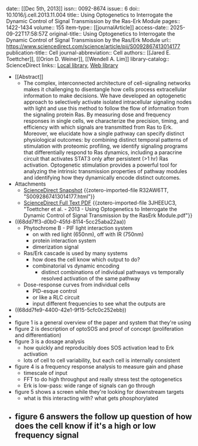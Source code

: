 date:: [[Dec 5th, 2013]]
issn:: 0092-8674
issue:: 6
doi:: 10.1016/j.cell.2013.11.004
title:: Using Optogenetics to Interrogate the Dynamic Control of Signal Transmission by the Ras-Erk Module
pages:: 1422-1434
volume:: 155
item-type:: [[journalArticle]]
access-date:: 2025-09-22T17:58:57Z
original-title:: Using Optogenetics to Interrogate the Dynamic Control of Signal Transmission by the Ras/Erk Module
url:: https://www.sciencedirect.com/science/article/pii/S0092867413014177
publication-title:: Cell
journal-abbreviation:: Cell
authors:: [[Jared E. Toettcher]], [[Orion D. Weiner]], [[Wendell A. Lim]]
library-catalog:: ScienceDirect
links:: [Local library](zotero://select/library/items/7P4AUFRI), [Web library](https://www.zotero.org/users/6106196/items/7P4AUFRI)

- [[Abstract]]
	- The complex, interconnected architecture of cell-signaling networks makes it challenging to disentangle how cells process extracellular information to make decisions. We have developed an optogenetic approach to selectively activate isolated intracellular signaling nodes with light and use this method to follow the flow of information from the signaling protein Ras. By measuring dose and frequency responses in single cells, we characterize the precision, timing, and efficiency with which signals are transmitted from Ras to Erk. Moreover, we elucidate how a single pathway can specify distinct physiological outcomes: by combining distinct temporal patterns of stimulation with proteomic profiling, we identify signaling programs that differentially respond to Ras dynamics, including a paracrine circuit that activates STAT3 only after persistent (>1 hr) Ras activation. Optogenetic stimulation provides a powerful tool for analyzing the intrinsic transmission properties of pathway modules and identifying how they dynamically encode distinct outcomes.
- Attachments
	- [ScienceDirect Snapshot](https://www.sciencedirect.com/science/article/pii/S0092867413014177) {{zotero-imported-file R32AW6TT, "S0092867413014177.html"}}
	- [ScienceDirect Full Text PDF](https://pdf.sciencedirectassets.com/272196/1-s2.0-S0092867413X0025X/1-s2.0-S0092867413014177/main.pdf?X-Amz-Security-Token=IQoJb3JpZ2luX2VjEKr%2F%2F%2F%2F%2F%2F%2F%2F%2F%2FwEaCXVzLWVhc3QtMSJIMEYCIQD01c23WK%2BIIVWG%2BBM4rOYEKHtUvTeMW6%2FoQBG4pkvM0gIhAOLpSy26goRoBZ238cF8Rlv8rZK0URZBqelhYdbEo%2Fh6KrIFCDIQBRoMMDU5MDAzNTQ2ODY1Igyy%2BNkiAg869m1lknwqjwX0kA8%2Bcz3KsX%2Bhih4SS5R%2BCUdTBRNKiOCMUHjCSWkqwbUqS1vV1l0XBHZ%2B1thIkiiG6aE4QuESj9WWz%2Bc7DVa%2FxiAjo%2Fzd8X37k6j28rqoyGTEbdyXHRynxSzrrypIKpYgBFUGTXJlRZ9mF4QLk7aaXL7V55siT3iGB7zWzzsbd3ljx1gxJyyE4GVBHeoNriwvZ%2FULbC3CyD5wSIdiZ1bL3cHa554sqaoR7%2BxyZH7laQ0cc4eHovsMsYMyogvV3XwJI%2BeSDZYqrelW7r6S99jIa53AFEY1iABaTKSblajfA4Q0FUqA%2Fl5KNTdhlqAZsiqZmAnRIMCY2XiV%2BZ3fSy9oP7NhM835hkvT5UL03GLbwl8gykVXNE52%2B4WW8rMm2PCPIoqwlxmGoOXt%2Ff%2FEQxqNsOr4u%2BMjockiCdozyO6LXE8xJ4zr016oNtJna70V3QnUTsr0IqLXNlsjV73WNxE7WbEve6vdyBw3rasoFfsAWfQGrCpPoBKvrEOLw2YRnR%2Fte7TH9L6uhWLaebD9IIXGn%2FYlZHLimSXgz%2BRnDdDQbP1NzT2dTKqPmWw22gVqhtPFedSbahga0XFHcqsXW1aY%2FATt4XGUoOO4j2L14h%2Fs%2BQgPjqGc8pvTzoqJAalsRcvuB3lI5sZtXTrXVIZZF%2BANdKfEp7w3F9QpvnzH%2BsIbl1h2X%2B%2Fiob6WIT6m8SS8iV3NCxnjQHnmh3lX0Z%2Fui4bPUPgsKax5GYuZ4AxmsNxBVU6vzXB%2BdbP%2BGSM93f%2BZYPzt%2FH066b82ZXXT41uwBklXuJaga5ka4hpTPPvm0QVC7L11KP6n0t%2B4HreuWUnAXqE3L59xKkotgZckOA%2F%2Fc1kbuqJSaPQSfgHsDRzowvQHMLuHxsYGOrAByFHzTOe6LjaOp0hlCekm%2FIlDy0bld%2FPvWW0MK4gw6vGXQgDdaTtSl6rW1FVKozTpKBAU4jc5LuXfL7yd6a8NkoUOwwtZQP7c61JBvrpSWq%2BNo7FJZMEkXLni5NCifedk58i8dvGx9Ut%2FgSjqNNeXwdqG%2FjMMvLKi%2BFUifEkM%2F2P2N%2FKrXf7LrDBbXPtUajdS7cSZfykaNUnqp7Ao2u%2BupmxOOh10XxQ3W3sQ5ZbYjKc%3D&X-Amz-Algorithm=AWS4-HMAC-SHA256&X-Amz-Date=20250922T175903Z&X-Amz-SignedHeaders=host&X-Amz-Expires=300&X-Amz-Credential=ASIAQ3PHCVTY22QLDODM%2F20250922%2Fus-east-1%2Fs3%2Faws4_request&X-Amz-Signature=e484f6475cd29f9d9cc8cc341a138c097ee206d985805dc287f9872b7d3361ae&hash=ddf9eff8ea33137944d9575b8d12185c7e2f8242cb4a1d467a86b1acd8f81dd6&host=68042c943591013ac2b2430a89b270f6af2c76d8dfd086a07176afe7c76c2c61&pii=S0092867413014177&tid=spdf-c411e254-7e96-4fa0-a7b5-346a1e29c294&sid=5da187917451604ded7acb16043a0c287c5fgxrqa&type=client&download=true&tsoh=d3d3LnNjaWVuY2VkaXJlY3QuY29t&rh=d3d3LnNjaWVuY2VkaXJlY3QuY29t&ua=13115f5e52500d550559&rr=9833b1a7dfe42427&cc=us) {{zotero-imported-file 3JHEEUC3, "Toettcher et al. - 2013 - Using Optogenetics to Interrogate the Dynamic Control of Signal Transmission by the RasErk Module.pdf"}}
- ((68dd7ff3-d0b0-45fd-8114-5cc25aba22aa))
	- Phytochrome B - PIF light interaction system
		- on with red light (650nm), off with IR (750nm)
		- protein interaction system
		- dimerization signal
	- Ras/Erk cascade is used by many systems
		- how does the cell know which output to do?
		- combinatorial vs dynamic encoding
			- distinct combinations of individual pathways vs temporally resolved activation of the same pathway
	- Dose-response curves from individual cells
		- PID-esque control
		- or like a RLC circuit
		- input different frequencies to see what the outputs are
- ((68dd7fe9-4400-42e1-9f15-5cfc0c252ebb))
-
- figure 1 is a general overview of the paper and system that they're using
- figure 2 is description of optoSOS and proof of concept (proliferation and differentiation)
- figure 3 is a dosage analysis
	- how quickly and reproducibly does SOS activation lead to Erk activation
	- lots of cell to cell variability, but each cell is internally consistent
- figure 4 is a frequency response analysis to measure gain and phase
	- timescale of input
	- FFT to do high throughput and really stress test the optogenetics
	- Erk is low-pass: wide range of signals can go through
- figure 5 shows a screen while they're looking for downstream targets
	- what is this interacting with? what gets phosphorylated
- figure 6 answers the follow up question of how does the cell know if it's a high or low frequency signal
	-
